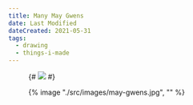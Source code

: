 ```yaml
---
title: Many May Gwens
date: Last Modified
dateCreated: 2021-05-31
tags:
  - drawing
  - things-i-made
---
```

<figure class="full-bleed">

{# ![](images/may-gwens.jpg) #}

{% image "./src/images/may-gwens.jpg", "" %}

</figure>

